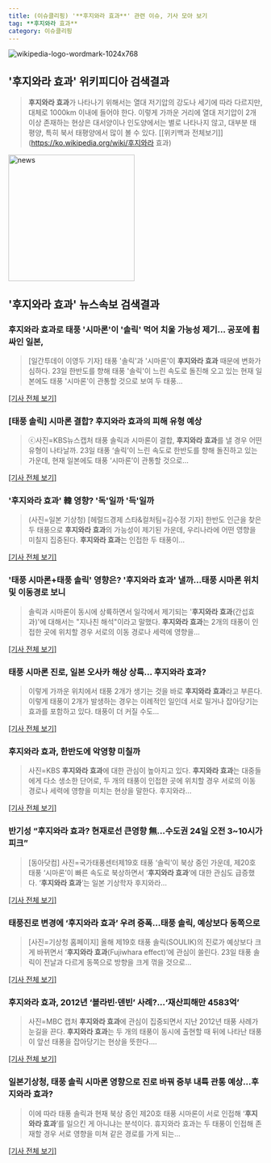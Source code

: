 ```yaml
---
title: (이슈클리핑) '**후지와라 효과**' 관련 이슈, 기사 모아 보기
tag: **후지와라 효과**
category: 이슈클리핑
---
```

![wikipedia-logo-wordmark-1024x768](https://user-images.githubusercontent.com/42597476/44503234-41136a80-a6d0-11e8-9071-6fc6418eafe4.png)
## **'**후지와라 효과**'** 위키피디아 검색결과
>**후지와라 효과**가 나타나기 위해서는 열대 저기압의 강도나 세기에 따라 다르지만, 대체로 1000km 이내에 들어야 한다. 이렇게 가까운 거리에 열대 저기압이 2개 이상 존재하는 현상은 대서양이나 인도양에서는 별로 나타나지 않고, 대부분 태평양, 특히 북서 태평양에서 많이 볼 수 있다.
[[위키백과 전체보기]](https://ko.wikipedia.org/wiki/후지와라 효과)

<img width="250" alt="news" src="https://user-images.githubusercontent.com/42597476/44503468-74a2c480-a6d1-11e8-96ce-d3a2ce3119a1.png">

## **'**후지와라 효과**'** 뉴스속보 검색결과
### **후지와라 효과**로 태풍 '시마론'이 '솔릭' 먹어 치울 가능성 제기… 공포에 휩싸인 일본,

>[일간투데이 이영두 기자] 태풍 '솔릭'과 '시마론'이 **후지와라 효과** 때문에 변화가 심하다. 23일 한반도를 향해 태풍 '솔릭'이 느린 속도로 돌진해 오고 있는 현재 일본에도 태풍 '시마론'이 관통할 것으로 보여 두 태풍...

[[기사 전체 보기]](http://www.dtoday.co.kr/news/articleView.html?idxno=275978)

### [태풍 솔릭] 시마론 결합? **후지와라 효과**의 피해 유형 예상

>ⓒ사진=KBS뉴스캡처 태풍 솔릭과 시마론이 결합, **후지와라 효과**를 낼 경우 어떤 유형이 나타날까. 23일 태풍 ‘솔릭’이 느린 속도로 한반도를 향해 돌진하고 있는 가운데, 현재 일본에도 태풍 ‘시마론’이 관통할 것으로...

[[기사 전체 보기]](http://www.dailian.co.kr/news/view/734478/?sc=naver)

### '**후지와라 효과**' 韓 영향? '독'일까 '득'일까

>(사진=일본 기상청) [헤럴드경제 스타&컬처팀=김수정 기자] 한반도 인근을 찾은 두 태풍으로 **후지와라 효과**의 가능성이 제기된 가운데, 우리나라에 어떤 영향을 미칠지 집중된다. **후지와라 효과**는 인접한 두 태풍이...

[[기사 전체 보기]](http://biz.heraldcorp.com/culture/view.php?ud=201808231000218060107_1)

### '태풍 시마론+태풍 솔릭' 영향은? '**후지와라 효과**' 낼까…태풍 시마론 위치 및 이동경로 보니

>솔릭과 시마론이 동시에 상륙하면서 일각에서 제기되는 '**후지와라 효과**(간섭효과)'에 대해서는 "지나친 해석"이라고 말했다. **후지와라 효과**는 2개의 태풍이 인접한 곳에 위치할 경우 서로의 이동 경로나 세력에 영향을...

[[기사 전체 보기]](http://www.etoday.co.kr/news/section/newsview.php?idxno=1655265)

### 태풍 시마론 진로, 일본 오사카 해상 상륙… **후지와라 효과**?

>이렇게 가까운 위치에서 태풍 2개가 생기는 것을 바로 **후지와라 효과**라고 부른다. 이렇게 태풍이 2개가 발생하는 경우는 이례적인 일인데 서로 밀거나 잡아당기는 효과를 포함하고 있다. 태풍이 더 커질 수도...

[[기사 전체 보기]](http://moneys.mt.co.kr/news/mwView.php?no=2018082307358023838)

### **후지와라 효과**, 한반도에 악영향 미칠까

>사진=KBS **후지와라 효과**에 대한 관심이 높아지고 있다. **후지와라 효과**는 대중들에게 다소 생소한 단어로, 두 개의 태풍이 인접한 곳에 위치할 경우 서로의 이동 경로나 세력에 영향을 미치는 현상을 말한다. 후지와라...

[[기사 전체 보기]](http://www.gukjenews.com/news/articleView.html?idxno=979354)

### 반기성 “**후지와라 효과**? 현재로선 큰영향 無…수도권 24일 오전 3~10시가 피크”

>[동아닷컴] 사진=국가태풍센터제19호 태풍 ‘솔릭’이 북상 중인 가운데, 제20호 태풍 ‘시마론’이 빠른 속도로 북상하면서 ‘**후지와라 효과**’에 대한 관심도 급증했다. ‘**후지와라 효과**’는 일본 기상학자 후지와라...

[[기사 전체 보기]](http://news.donga.com/3/all/20180823/91637328/2)

### 태풍진로 변경에 ‘**후지와라 효과**’ 우려 증폭…태풍 솔릭, 예상보다 동쪽으로

>[사진=기상청 홈페이지] 올해 제19호 태풍 솔릭(SOULIK)의 진로가 예상보다 크게 바뀌면서 ‘**후지와라 효과**(Fujiwhara effect)’에 관심이 쏠린다. 23일 태풍 솔릭이 전날과 다르게 동쪽으로 방향을 크게 꺾을 것으로...

[[기사 전체 보기]](http://www.ajunews.com/view/20180823083929896)

### **후지와라 효과**, 2012년 ‘볼라빈·덴빈’ 사례?...‘재산피해만 4583억’

>사진=MBC 캡처 **후지와라 효과**에 관심이 집중되면서 지난 2012년 태풍 사례가 눈길을 끈다. **후지와라 효과**는 두 개의 태풍이 동시에 출현할 때 뒤에 나타난 태풍이 앞선 태풍을 잡아당기는 현상을 뜻한다....

[[기사 전체 보기]](http://www.rpm9.com/news/article.html?id=20180823090044)

### 일본기상청, 태풍 솔릭 시마론 영향으로 진로 바꿔 중부 내륙 관통 예상…**후지와라 효과**?

>이에 따라 태풍 솔릭과 현재 북상 중인 제20호 태풍 시마론이 서로 인접해 ‘**후지와라 효과**’를 일으킨 게 아니냐는 분석이다. 휴지와라 효과는 두 태풍이 인접해 존재할 경우 서로 영향을 미쳐 같은 경로를 가게 되는...

[[기사 전체 보기]](http://www.yeongnam.com/mnews/newsview.do?mode=newsView&newskey=20180823.990010955504385)


